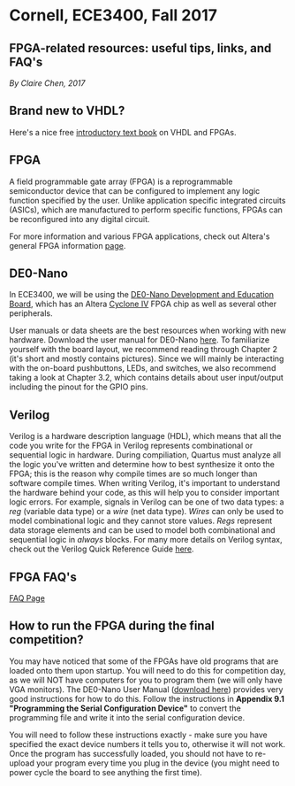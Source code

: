 # Cornell, ECE3400, Fall 2017
## FPGA-related resources: useful tips, links, and FAQ's 

*By Claire Chen, 2017*

## Brand new to VHDL?

Here's a nice free [introductory text book](https://www.allsyllabus.com/aj/note/ECE/Digital_System_Design_Using_VHDL/Unit1/index.php#.Wsom8ojwY2w) on VHDL and FPGAs. 

## FPGA

A field programmable gate array (FPGA) is a reprogrammable semiconductor device that can be configured to implement any logic function specified by the user. Unlike application specific integrated circuits (ASICs), which are manufactured to perform specific functions, FPGAs can be reconfigured into any digital circuit.

For more information and various FPGA applications, check out Altera's general FPGA information [page](https://www.altera.com/products/general/fpga.html).

## DE0-Nano

In ECE3400, we will be using the [DE0-Nano Development and Education Board](http://www.terasic.com.tw/cgi-bin/page/archive.pl?Language=English&CategoryNo=165&No=593&PartNo=1), which has an Altera [Cyclone IV](https://www.altera.com/products/fpga/cyclone-series/cyclone-iv/overview.html) FPGA chip as well as several other peripherals.

User manuals or data sheets are the best resources when working with new hardware. Download the user manual for DE0-Nano [here](https://www.terasic.com.tw/cgi-bin/page/archive_download.pl?Language=English&No=593&FID=75023fa36c9bf8639384f942e65a46f3). To familiarize yourself with the board layout, we recommend reading through Chapter 2 (it's short and mostly contains pictures). Since we will mainly be interacting with the on-board pushbuttons, LEDs, and switches, we also recommend taking a look at Chapter 3.2, which contains details about user input/output including the pinout for the GPIO pins.

## Verilog

Verilog is a hardware description language (HDL), which means that all the code you write for the FPGA in Verilog represents combinational or sequential logic in hardware. During compiliation, Quartus must analyze all the logic you've written and determine how to best synthesize it onto the FPGA; this is the reason why compile times are so much longer than software compile times. When writing Verilog, it's important to understand the hardware behind your code, as this will help you to consider important logic errors. For example, signals in Verilog can be one of two data types: a _reg_ (variable data type) or a _wire_ (net data type). _Wires_ can only be used to model combinational logic and they cannot store values. _Regs_ represent data storage elements and can be used to model both combinational and sequential logic in _always_ blocks. For many more details on Verilog syntax, check out the Verilog Quick Reference Guide [here](http://sutherland-hdl.com/pdfs/verilog_2001_ref_guide.pdf).

## FPGA FAQ's
[FAQ Page](./FPGA_FAQ.md)

## How to run the FPGA during the final competition?

You may have noticed that some of the FPGAs have old programs that are loaded onto them upon startup. You will need to do this for competition day, as we will NOT have computers for you to program them (we will only have VGA monitors). The DE0-Nano User Manual ([download here](http://www.terasic.com.tw/cgi-bin/page/archive.pl?Language=English&CategoryNo=165&No=593&PartNo=4)) provides very good instructions for how to do this. Follow the instructions in **Appendix 9.1 "Programming the Serial Configuration Device"** to convert the programming file and write it into the serial configuration device. 
 
You will need to follow these instructions exactly - make sure you have specified the exact device numbers it tells you to, otherwise it will not work. Once the program has successfully loaded, you should not have to re-upload your program every time you plug in the device (you might need to power cycle the board to see anything the first time).

